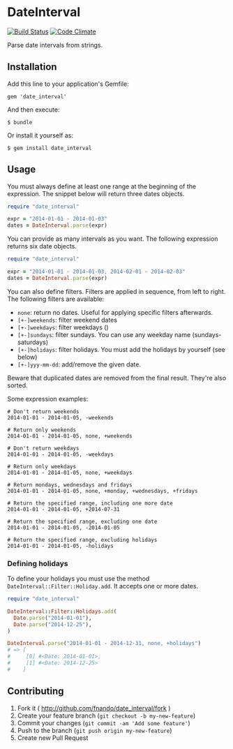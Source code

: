 # DateInterval

[![Build Status](https://travis-ci.org/fnando/date_interval.png?branch=master)](https://travis-ci.org/fnando/date_interval)
[![Code Climate](https://codeclimate.com/github/fnando/date_interval.png)](https://codeclimate.com/github/fnando/date_interval)

Parse date intervals from strings.

## Installation

Add this line to your application's Gemfile:

    gem 'date_interval'

And then execute:

    $ bundle

Or install it yourself as:

    $ gem install date_interval

## Usage

You must always define at least one range at the beginning of the expression. The snippet below will return three dates objects.

```ruby
require "date_interval"

expr = "2014-01-01 - 2014-01-03"
dates = DateInterval.parse(expr)
```

You can provide as many intervals as you want. The following expression returns six date objects.

```ruby
require "date_interval"

expr = "2014-01-01 - 2014-01-03, 2014-02-01 - 2014-02-03"
dates = DateInterval.parse(expr)
```

You can also define filters. Filters are applied in sequence, from left to right. The following filters are available:

- `none`: return no dates. Useful for applying specific filters afterwards.
- `[+-]weekends`: filter weekend dates
- `[+-]weekdays`: filter weekdays ()
- `[+-]sundays`: filter sundays. You can use any weekday name (sundays-saturdays)
- `[+-]holidays`: filter holidays. You must add the holidays by yourself (see below)
- `[+-]yyy-mm-dd`: add/remove the given date.

Beware that duplicated dates are removed from the final result. They're also sorted.

Some expression examples:

```text
# Don't return weekends
2014-01-01 - 2014-01-05, -weekends

# Return only weekends
2014-01-01 - 2014-01-05, none, +weekends

# Don't return weekdays
2014-01-01 - 2014-01-05, -weekdays

# Return only weekdays
2014-01-01 - 2014-01-05, none, +weekdays

# Return mondays, wednesdays and fridays
2014-01-01 - 2014-01-05, none, +monday, +wednesdays, +fridays

# Return the specified range, including one more date
2014-01-01 - 2014-01-05, +2014-07-31

# Return the specified range, excluding one date
2014-01-01 - 2014-01-05, -2014-01-05

# Return the specified range, excluding holidays
2014-01-01 - 2014-01-05, -holidays
```

### Defining holidays

To define your holidays you must use the method `DateInterval::Filter::Holiday.add`. It accepts one or more dates.

```ruby
require "date_interval"

DateInterval::Filter::Holidays.add(
  Date.parse("2014-01-01"),
  Date.parse("2014-12-25"),
)

DateInterval.parse("2014-01-01 - 2014-12-31, none, +holidays")
# => [
#     [0] #<Date: 2014-01-01>,
#     [1] #<Date: 2014-12-25>
#    ]
```

## Contributing

1. Fork it ( http://github.com/fnando/date_interval/fork )
2. Create your feature branch (`git checkout -b my-new-feature`)
3. Commit your changes (`git commit -am 'Add some feature'`)
4. Push to the branch (`git push origin my-new-feature`)
5. Create new Pull Request
